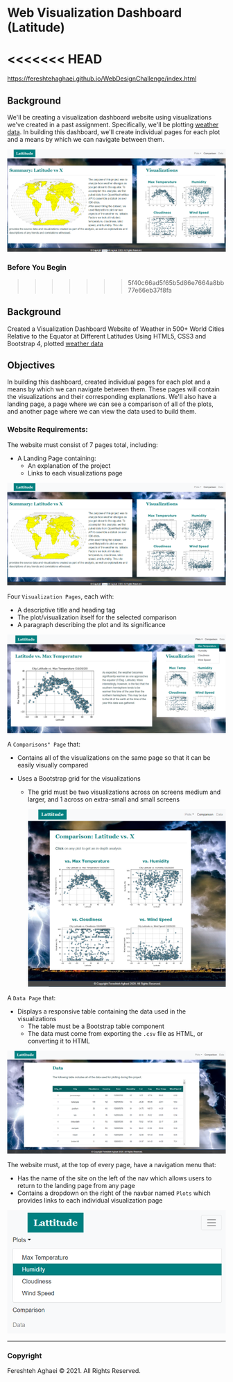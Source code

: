 # Web Visualization Dashboard (Latitude)

<<<<<<< HEAD
=======
https://fereshtehaghaei.github.io/WebDesignChallenge/index.html

## Background

We'll be creating a visualization dashboard website using visualizations we've created in a past assignment. Specifically, we'll be plotting [weather data](https://github.com/fereshtehaghaei/Web-Design-Challenge/blob/master/Resources/cities.csv). In building this dashboard, we'll create individual pages for each plot and a means by which we can navigate between them.

![](Images/landingResize.png)

### Before You Begin
>>>>>>> 5f40c66ad5f65b5d86e7664a8bb77e66eb37f8fa


## Background

Created a Visualization Dashboard Website of Weather in 500+ World Cities Relative to the Equator at Different Latitudes Using HTML5, CSS3 and Bootstrap 4, plotted [weather data](https://github.com/fereshtehaghaei/Web-Design-Challenge/blob/master/Resources/cities.csv)



## Objectives

In building this dashboard, created individual pages for each plot and a means by which we can navigate between them. These pages will contain the visualizations and their corresponding explanations. We'll also have a landing page, a page where we can see a comparison of all of the plots, and another page where we can view the data used to build them.



### Website Requirements:

The website must consist of 7 pages total, including:

- A Landing Page containing:
  - An explanation of the project
  - Links to each visualizations page

![](Images/landingResize.png)



Four `Visualization Pages`, each with:

- A descriptive title and heading tag
- The plot/visualization itself for the selected comparison
- A paragraph describing the plot and its significance



![](Images/nav-lg.png)



A `Comparisons" Page` that:

- Contains all of the visualizations on the same page so that it can be easily visually compared

- Uses a Bootstrap grid for the visualizations

  - The grid must be two visualizations across on screens medium and larger, and 1 across on extra-small and small screens

    ![](Images/comparison-lg.png)



A `Data Page` that:

- Displays a responsive table containing the data used in the visualizations
  - The table must be a Bootstrap table component
  - The data must come from exporting the `.csv` file as HTML, or converting it to HTML

![](Images/data-lg.png)



The website must, at the top of every page, have a navigation menu that:

- Has the name of the site on the left of the nav which allows users to return to the landing page from any page
- Contains a dropdown on the right of the navbar named `Plots` which provides links to each individual visualization page




![](Images/nav-sm.png)





- - -

### Copyright

Fereshteh Aghaei © 2021. All Rights Reserved.
